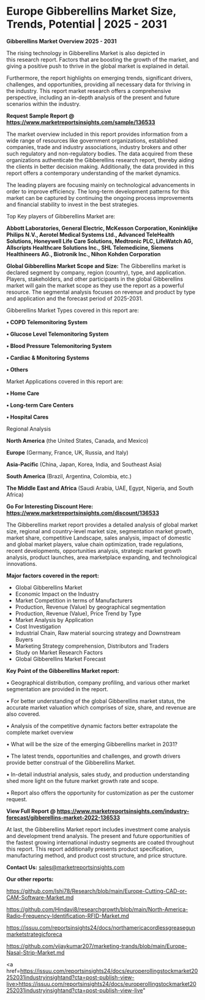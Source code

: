 # Europe Gibberellins Market Size, Trends, Potential | 2025 - 2031

<Strong> Gibberellins Market Overview 2025 - 2031</strong>

The rising technology in Gibberellins Market is also depicted in this research report. Factors that are boosting the growth of the market, and giving a positive push to thrive in the global market is explained in detail.

Furthermore, the report highlights on emerging trends, significant drivers, challenges, and opportunities, providing all necessary data for thriving in the industry. This report market research offers a comprehensive perspective, including an in-depth analysis of the present and future scenarios within the industry.

<strong>Request Sample Report @ <a href=https://www.marketreportsinsights.com/sample/136533>https://www.marketreportsinsights.com/sample/136533</a></strong>

The market overview included in this report provides information from a wide range of resources like government organizations, established companies, trade and industry associations, industry brokers and other such regulatory and non-regulatory bodies. The data acquired from these organizations authenticate the Gibberellins research report, thereby aiding the clients in better decision making. Additionally, the data provided in this report offers a contemporary understanding of the market dynamics.

The leading players are focusing mainly on technological advancements in order to improve efficiency. The long-term development patterns for this market can be captured by continuing the ongoing process improvements and financial stability to invest in the best strategies.

Top Key players of Gibberellins Market are:

<strong>Abbott Laboratories, General Electric, McKesson Corporation, Koninklijke Philips N.V., Aerotel Medical Systems Ltd., Advanced TeleHealth Solutions, Honeywell Life Care Solutions, Medtronic PLC, LifeWatch AG, Allscripts Healthcare Solutions Inc., SHL Telemedicine, Siemens Healthineers AG., Biotronik Inc., Nihon Kohden Corporation</strong>

<strong><b>Global Gibberellins Market Scope and Size:</b></strong>
The Gibberellins market is declared segment by company, region (country), type, and application. Players, stakeholders, and other participants in the global Gibberellins market will gain the market scope as they use the report as a powerful resource. The segmental analysis focuses on revenue and product by type and application and the forecast period of 2025-2031.

Gibberellins Market Types covered in this report are:

<strong>• COPD Telemonitoring System

• Glucose Level Telemonitoring System

• Blood Pressure Telemonitoring System

• Cardiac & Monitoring Systems

• Others</strong>

Market Applications covered in this report are:

<strong>• Home Care

• Long-term Care Centers

• Hospital Cares</strong> 

Regional Analysis

<strong>North America</strong> (the United States, Canada, and Mexico)

<strong>Europe</strong> (Germany, France, UK, Russia, and Italy)

<strong>Asia-Pacific</strong> (China, Japan, Korea, India, and Southeast Asia)

<strong>South America</strong> (Brazil, Argentina, Colombia, etc.)

<strong>The Middle East and Africa</strong> (Saudi Arabia, UAE, Egypt, Nigeria, and South Africa)

<strong>Go For Interesting Discount Here: <a href=https://www.marketreportsinsights.com/discount/136533>https://www.marketreportsinsights.com/discount/136533</a></strong>

The Gibberellins market report provides a detailed analysis of global market size, regional and country-level market size, segmentation market growth, market share, competitive Landscape, sales analysis, impact of domestic and global market players, value chain optimization, trade regulations, recent developments, opportunities analysis, strategic market growth analysis, product launches, area marketplace expanding, and technological innovations.

<strong><b>Major factors covered in the report:</b></strong>
<ul>
  <li>Global Gibberellins Market </li>
  <li>Economic Impact on the Industry</li>
  <li>Market Competition in terms of Manufacturers</li>
  <li>Production, Revenue (Value) by geographical segmentation</li>
  <li>Production, Revenue (Value), Price Trend by Type</li>
  <li>Market Analysis by Application</li>
  <li>Cost Investigation</li>
  <li>Industrial Chain, Raw material sourcing strategy and Downstream Buyers</li>
  <li>Marketing Strategy comprehension, Distributors and Traders</li>
  <li>Study on Market Research Factors</li>
  <li>Global Gibberellins Market Forecast</li>
</ul>

<strong><b>Key Point of the Gibberellins Market report:</b></strong>

• Geographical distribution, company profiling, and various other market segmentation are provided in the report.

• For better understanding of the global Gibberellins market status, the accurate market valuation which comprises of size, share, and revenue are also covered.

• Analysis of the competitive dynamic factors better extrapolate the complete market overview

• What will be the size of the emerging Gibberellins market in 2031?

• The latest trends, opportunities and challenges, and growth drivers provide better construal of the Gibberellins Market.

• In-detail industrial analysis, sales study, and production understanding shed more light on the future market growth rate and scope.

• Report also offers the opportunity for customization as per the customer request.

<strong><b>View Full Report @ <a href=https://www.marketreportsinsights.com/industry-forecast/gibberellins-market-2022-136533>https://www.marketreportsinsights.com/industry-forecast/gibberellins-market-2022-136533</a></b></strong>


At last, the Gibberellins Market report includes investment come analysis and development trend analysis. The present and future opportunities of the fastest growing international industry segments are coated throughout this report. This report additionally presents product specification, manufacturing method, and product cost structure, and price structure.

<strong>Contact Us:</strong>
sales@marketreportsinsights.com

<strong>Our other reports:</strong>

<a href=https://github.com/Ishi78/Research/blob/main/Europe-Cutting-CAD-or-CAM-Software-Market.md>https://github.com/Ishi78/Research/blob/main/Europe-Cutting-CAD-or-CAM-Software-Market.md</a>

<a href=https://github.com/Hindavi8/researchgrowth/blob/main/North-America-Radio-Frequency-Identification-RFID-Market.md>https://github.com/Hindavi8/researchgrowth/blob/main/North-America-Radio-Frequency-Identification-RFID-Market.md</a>

<a href=https://issuu.com/reportsinsights24/docs/northamericacordlessgreasegunmarketstrategicforeca>https://issuu.com/reportsinsights24/docs/northamericacordlessgreasegunmarketstrategicforeca</a>

<a href=https://github.com/vijaykumar207/marketing-trands/blob/main/Europe-Nasal-Strip-Market.md>https://github.com/vijaykumar207/marketing-trands/blob/main/Europe-Nasal-Strip-Market.md</a>

<a href=https://issuu.com/reportsinsights24/docs/europerollingstockmarket20252031industryinsightand?cta=post-publish-view-live>https://issuu.com/reportsinsights24/docs/europerollingstockmarket20252031industryinsightand?cta=post-publish-view-live</a>"
